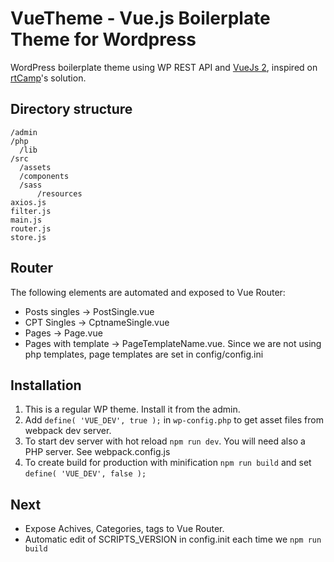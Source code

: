 
# VueTheme - Vue.js Boilerplate Theme for Wordpress
WordPress boilerplate theme using WP REST API and [VueJs 2](http://vuejs.org), inspired on [rtCamp](https://github.com/rtCamp/VueTheme)'s solution.

## Directory structure
```
/admin
/php
  /lib
/src
  /assets
  /components
  /sass
      /resources
axios.js
filter.js
main.js
router.js
store.js
```

## Router
The following elements are automated and exposed to Vue Router:
* Posts singles -> PostSingle.vue 
* CPT Singles -> CptnameSingle.vue
* Pages -> Page.vue
* Pages with template -> PageTemplateName.vue. Since we are not using php templates, page templates are set in config/config.ini

## Installation
1. This is a regular WP theme. Install it from the admin.
2. Add `define( 'VUE_DEV', true );` in `wp-config.php` to get asset files from webpack dev server.
3. To start dev server with hot reload `npm run dev`. You will need also a PHP server. See webpack.config.js
5. To create build for production with minification `npm run build` and set `define( 'VUE_DEV', false );`

## Next
* Expose Achives, Categories, tags to Vue Router.
* Automatic edit of SCRIPTS_VERSION in config.init each time we `npm run build`
